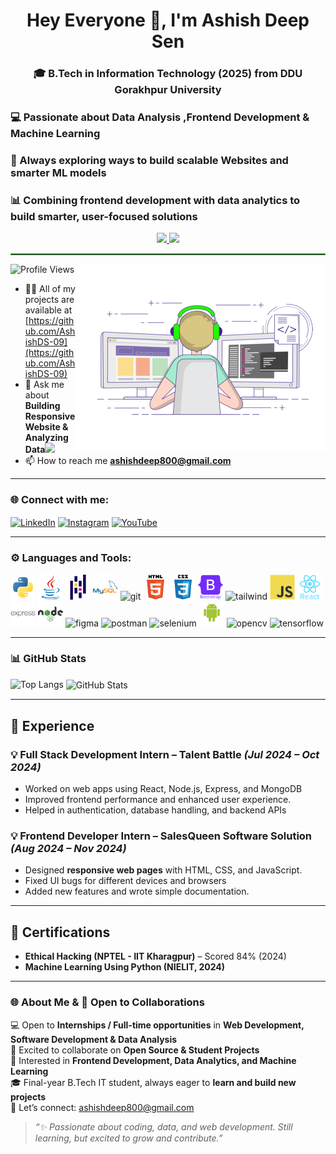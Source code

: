 
<h1 align="center">Hey Everyone 👋, I'm Ashish Deep Sen </h1>

<!-- This is a Banner 
<div align="center">
  <img src="https://github.com/AshishDS-09/AshishDS-09/blob/main/Banner.png" alt="DA_FD Banner">
</div>
-->
<h3 align="center"> 🎓 B.Tech in Information Technology (2025) from DDU Gorakhpur University</h3>

<h3 align="left"> 💻 Passionate about Data Analysis ,Frontend Development  & Machine Learning </h3>  
<h3 align="left"> 🚀 Always exploring ways to build scalable Websites and  smarter ML models</h3>  
<h3 align="left">📊 Combining frontend development with data analytics to build smarter, user-focused solutions</h3>  


<p align="center">
  <a href="https://github.com/AshishDS-09">
    <img src="https://img.shields.io/github/followers/AshishDS-09?label=Follow&style=social" />
  </a>
<!--   <a href="https://www.youtube.com/@devopsshack">
    <img src="https://img.shields.io/youtube/channel/subscribers/UC1XLb_DoX2eNWGKjkh2epwA?style=social" />
  </a> -->
  <a href="https://linkedin.com/in/ashish-deep-sen09">
    <img src="https://img.shields.io/badge/LinkedIn-Ashish%20Deep%20Sen-blue?logo=linkedin&style=flat-square" />
  </a>
</p>

<!--<img src="https://media.giphy.com/media/VgCDAzcKvsR6OM0uWg/giphy.gif" width="50"> emoji
<img align="right" alt="Coding" width="400" src="https://raw.githubusercontent.com/devSouvik/devSouvik/master/gif3.gif">

-->
<hr style="border: 1px solid #4CAF50;">
<img align="right" alt="Coding" width="400" src="https://raw.githubusercontent.com/devSouvik/devSouvik/master/gif3.gif">


<p align="left">
  <img src="https://komarev.com/ghpvc/?username=AshishDS-09&label=Profile%20views&color=0e75b6&style=flat" alt="Profile Views" />
</p>

- 👨‍💻 All of my projects are available at [https://github.com/AshishDS-09](https://github.com/AshishDS-09)  
- 💬 Ask me about **Building Responsive Website & Analyzing Data**<img src="https://media.giphy.com/media/WUlplcMpOCEmTGBtBW/giphy.gif" width="40">  
- 📫 How to reach me **ashishdeep800@gmail.com**
---

<h3 align="left">🌐 Connect with me:</h3>
<p align="left">
  <a href="https://linkedin.com/in/ashish-deep-sen09" target="blank"><img align="center" src="https://raw.githubusercontent.com/rahuldkjain/github-profile-readme-generator/master/src/images/icons/Social/linked-in-alt.svg" alt="LinkedIn" height="30" width="40" /></a>
  <a href="https://instagram.com/_.aashish_deep._" target="blank"><img align="center" src="https://raw.githubusercontent.com/rahuldkjain/github-profile-readme-generator/master/src/images/icons/Social/instagram.svg" alt="Instagram" height="30" width="40" /></a>
  <a href="https://www.youtube.com/channel/" target="blank"><img align="center" src="https://raw.githubusercontent.com/rahuldkjain/github-profile-readme-generator/master/src/images/icons/Social/youtube.svg" alt="YouTube" height="30" width="40" /></a>
</p>

---

<h3 align="left">⚙️ Languages and Tools:</h3>
<p align="left">
  <img src="https://raw.githubusercontent.com/devicons/devicon/master/icons/python/python-original.svg" alt="python" width="40" height="40"/>
  <img src="https://raw.githubusercontent.com/devicons/devicon/master/icons/java/java-original.svg" width="40" height="40"/>
  <img src="https://raw.githubusercontent.com/devicons/devicon/2ae2a900d2f041da66e950e4d48052658d850630/icons/pandas/pandas-original.svg" alt="pandas" width="40" height="40"/>
  <img src="https://raw.githubusercontent.com/devicons/devicon/master/icons/mysql/mysql-original-wordmark.svg" alt="mysql" width="40" height="40"/>
  <img src="https://www.vectorlogo.zone/logos/git-scm/git-scm-icon.svg" alt="git" width="40" height="40"/> 
  <img src="https://raw.githubusercontent.com/devicons/devicon/master/icons/html5/html5-original-wordmark.svg" alt="html5" width="40" height="40"/>
  <img src="https://raw.githubusercontent.com/devicons/devicon/master/icons/css3/css3-original-wordmark.svg" alt="css3" width="40" height="40"/>
  <img src="https://raw.githubusercontent.com/devicons/devicon/master/icons/bootstrap/bootstrap-plain-wordmark.svg" alt="bootstrap" width="40" height="40"/> 
  <img src="https://www.vectorlogo.zone/logos/tailwindcss/tailwindcss-icon.svg" alt="tailwind" width="40" height="40"/>
  <img src="https://raw.githubusercontent.com/devicons/devicon/master/icons/javascript/javascript-original.svg" alt="javascript" width="40" height="40"/>
  <img src="https://raw.githubusercontent.com/devicons/devicon/master/icons/react/react-original-wordmark.svg" alt="react" width="40" height="40"/>
  <img src="https://raw.githubusercontent.com/devicons/devicon/master/icons/express/express-original-wordmark.svg" alt="express" width="40" height="40"/>
  <img src="https://raw.githubusercontent.com/devicons/devicon/master/icons/nodejs/nodejs-original-wordmark.svg" alt="nodejs" width="40" height="40"/> 
  <img src="https://www.vectorlogo.zone/logos/figma/figma-icon.svg" alt="figma" width="40" height="40"/> 
  <img src="https://www.vectorlogo.zone/logos/getpostman/getpostman-icon.svg" alt="postman" width="40" height="40"/> 
  <img src="https://raw.githubusercontent.com/detain/svg-logos/780f25886640cef088af994181646db2f6b1a3f8/svg/selenium-logo.svg" alt="selenium" width="40" height="40"/> 
  <img src="https://raw.githubusercontent.com/devicons/devicon/master/icons/android/android-original-wordmark.svg" alt="android" width="40" height="40"/>
  <img src="https://www.vectorlogo.zone/logos/opencv/opencv-icon.svg" alt="opencv" width="40" height="40"/> 
  <img src="https://www.vectorlogo.zone/logos/tensorflow/tensorflow-icon.svg" alt="tensorflow" width="40" height="40"/> 
</p>


---

<h3>📊 GitHub Stats</h3>

<p><img align="left" src="https://github-readme-stats.vercel.app/api/top-langs/?username=AshishDS-09&layout=compact&theme=tokyonight&locale=en&hide_border=true" alt="Top Langs" /></p>

<p>&nbsp;<img align="center" src="https://github-readme-stats.vercel.app/api?username=AshishDS-09&show_icons=true&theme=tokyonight&locale=en&layout=compact&hide_border=true" alt="GitHub Stats" /></p>






---

## 💼 Experience  

### 💡 Full Stack Development Intern – Talent Battle *(Jul 2024 – Oct 2024)*  
- Worked on web apps using React, Node.js, Express, and MongoDB
- Improved frontend performance and enhanced user experience.  
- Helped in authentication, database handling, and backend APIs  

### 💡 Frontend Developer Intern – SalesQueen Software Solution *(Aug 2024 – Nov 2024)*  
- Designed **responsive web pages** with HTML, CSS, and JavaScript.  
- Fixed UI bugs for different devices and browsers  
- Added new features and wrote simple documentation.  

---

## 📜 Certifications  
- **Ethical Hacking (NPTEL - IIT Kharagpur)** – Scored 84% (2024)  
- **Machine Learning Using Python (NIELIT, 2024)**  
---

### 🌐 About Me & 🤝 Open to Collaborations  

💻 Open to **Internships / Full-time opportunities** in **Web Development, Software Development & Data Analysis**  
🤝 Excited to collaborate on **Open Source & Student Projects**  
💼 Interested in **Frontend Development, Data Analytics, and Machine Learning**  
🎓 Final-year B.Tech IT student, always eager to **learn and build new projects**  
📧 Let’s connect: [ashishdeep800@gmail.com](mailto:ashishdeep800@gmail.com)

> *“✨ Passionate about coding, data, and web development. Still learning, but excited to grow and contribute.”*
